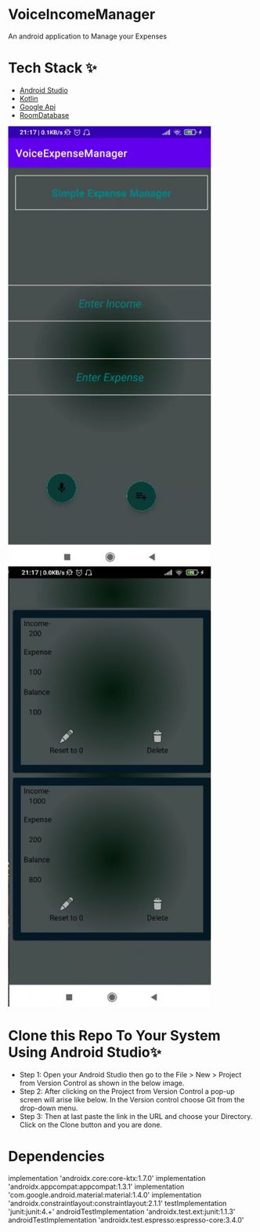 # VoiceIncomeManager
An android application to Manage your Expenses



# Tech Stack ✨

* [Android Studio](https://developer.android.com/studio)
* [Kotlin](https://kotlinlang.org/)
*  [Google Api](https://developers.google.com/apis-explorer)
*  [RoomDatabase](https://developer.android.com/reference/android/arch/persistence/room/RoomDatabase)


 <img src="https://raw.githubusercontent.com/umangsh28/VoiceIncomeManager/master/app/src/Screenshot%20(555).png">
 
 <img src=" https://raw.githubusercontent.com/umangsh28/VoiceIncomeManager/master/app/src/Screenshot%20(556).png">
 




# Clone this Repo To Your System Using Android Studio✨

* Step 1: Open your Android Studio then go to the File > New > Project from Version Control as shown in the below image.
* Step 2: After clicking on the Project from Version Control a pop-up screen will arise like below. In the Version control choose Git from the drop-down menu.
* Step 3: Then at last paste the link in the URL and choose your Directory. Click on the Clone button and you are done.

# Dependencies 
implementation 'androidx.core:core-ktx:1.7.0'
    implementation 'androidx.appcompat:appcompat:1.3.1'
    implementation 'com.google.android.material:material:1.4.0'
    implementation 'androidx.constraintlayout:constraintlayout:2.1.1'
    testImplementation 'junit:junit:4.+'
    androidTestImplementation 'androidx.test.ext:junit:1.1.3'
    androidTestImplementation 'androidx.test.espresso:espresso-core:3.4.0'

